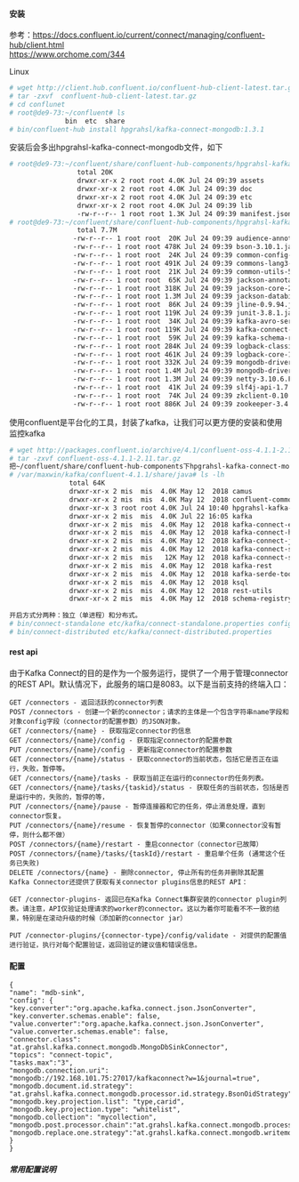 #### 安装
参考：https://docs.confluent.io/current/connect/managing/confluent-hub/client.html </br>
     https://www.orchome.com/344 </br>
    
Linux 
```bash
# wget http://client.hub.confluent.io/confluent-hub-client-latest.tar.gz
# tar -zxvf  confluent-hub-client-latest.tar.gz
# cd conflunet
# root@de9-73:~/confluent# ls
              bin  etc  share
# bin/confluent-hub install hpgrahsl/kafka-connect-mongodb:1.3.1
```
安装后会多出hpgrahsl-kafka-connect-mongodb文件，如下
```bash
# root@de9-73:~/confluent/share/confluent-hub-components/hpgrahsl-kafka-connect-mongodb# ls -lh
                 total 20K
                 drwxr-xr-x 2 root root 4.0K Jul 24 09:39 assets
                 drwxr-xr-x 2 root root 4.0K Jul 24 09:39 doc
                 drwxr-xr-x 2 root root 4.0K Jul 24 09:39 etc
                 drwxr-xr-x 2 root root 4.0K Jul 24 09:39 lib
                 -rw-r--r-- 1 root root 1.3K Jul 24 09:39 manifest.json
# root@de9-73:~/confluent/share/confluent-hub-components/hpgrahsl-kafka-connect-mongodb# ls lib/ -lh
                 total 7.7M
                -rw-r--r-- 1 root root  20K Jul 24 09:39 audience-annotations-0.5.0.jar
                -rw-r--r-- 1 root root 478K Jul 24 09:39 bson-3.10.1.jar
                -rw-r--r-- 1 root root  24K Jul 24 09:39 common-config-5.2.0.jar
                -rw-r--r-- 1 root root 491K Jul 24 09:39 commons-lang3-3.8.1.jar
                -rw-r--r-- 1 root root  21K Jul 24 09:39 common-utils-5.2.0.jar
                -rw-r--r-- 1 root root  65K Jul 24 09:39 jackson-annotations-2.9.0.jar
                -rw-r--r-- 1 root root 318K Jul 24 09:39 jackson-core-2.9.8.jar
                -rw-r--r-- 1 root root 1.3M Jul 24 09:39 jackson-databind-2.9.8.jar
                -rw-r--r-- 1 root root  86K Jul 24 09:39 jline-0.9.94.jar
                -rw-r--r-- 1 root root 119K Jul 24 09:39 junit-3.8.1.jar
                -rw-r--r-- 1 root root  34K Jul 24 09:39 kafka-avro-serializer-5.2.0.jar
                -rw-r--r-- 1 root root 119K Jul 24 09:39 kafka-connect-mongodb-1.3.1.jar
                -rw-r--r-- 1 root root  59K Jul 24 09:39 kafka-schema-registry-client-5.2.0.jar
                -rw-r--r-- 1 root root 284K Jul 24 09:39 logback-classic-1.2.3.jar
                -rw-r--r-- 1 root root 461K Jul 24 09:39 logback-core-1.2.3.jar
                -rw-r--r-- 1 root root 332K Jul 24 09:39 mongodb-driver-3.10.1.jar
                -rw-r--r-- 1 root root 1.4M Jul 24 09:39 mongodb-driver-core-3.10.1.jar
                -rw-r--r-- 1 root root 1.3M Jul 24 09:39 netty-3.10.6.Final.jar
                -rw-r--r-- 1 root root  41K Jul 24 09:39 slf4j-api-1.7.25.jar
                -rw-r--r-- 1 root root  74K Jul 24 09:39 zkclient-0.10.jar
                -rw-r--r-- 1 root root 886K Jul 24 09:39 zookeeper-3.4.13.jar
```
    
使用confluent是平台化的工具，封装了kafka，让我们可以更方便的安装和使用监控kafka
```bash
# wget http://packages.confluent.io/archive/4.1/confluent-oss-4.1.1-2.11.tar.gz
# tar -zxvf confluent-oss-4.1.1-2.11.tar.gz
把~/confluent/share/confluent-hub-components下hpgrahsl-kafka-connect-mongodb文件copy到confluent-4.1.1/share/java下
# /var/maxwin/kafka/confluent-4.1.1/share/java# ls -lh
               total 64K
               drwxr-xr-x 2 mis  mis  4.0K May 12  2018 camus
               drwxr-xr-x 2 mis  mis  4.0K May 12  2018 confluent-common
               drwxr-xr-x 3 root root 4.0K Jul 24 10:40 hpgrahsl-kafka-connect-mongodb
               drwxr-xr-x 2 mis  mis  4.0K Jul 22 16:05 kafka
               drwxr-xr-x 2 mis  mis  4.0K May 12  2018 kafka-connect-elasticsearch
               drwxr-xr-x 2 mis  mis  4.0K May 12  2018 kafka-connect-hdfs
               drwxr-xr-x 2 mis  mis  4.0K May 12  2018 kafka-connect-jdbc
               drwxr-xr-x 2 mis  mis  4.0K May 12  2018 kafka-connect-s3
               drwxr-xr-x 2 mis  mis   12K May 12  2018 kafka-connect-storage-common
               drwxr-xr-x 2 mis  mis  4.0K May 12  2018 kafka-rest
               drwxr-xr-x 2 mis  mis  4.0K May 12  2018 kafka-serde-tools
               drwxr-xr-x 2 mis  mis  4.0K May 12  2018 ksql
               drwxr-xr-x 2 mis  mis  4.0K May 12  2018 rest-utils
               drwxr-xr-x 2 mis  mis  4.0K May 12  2018 schema-registry
    
开启方式分两种：独立（单进程）和分布式。
# bin/connect-standalone etc/kafka/connect-standalone.properties config/kafka-connect-mongodb/Mongosinkconnector.properties
# bin/connect-distributed etc/kafka/connect-distributed.properties
````

#### rest api 
由于Kafka Connect的目的是作为一个服务运行，提供了一个用于管理connector的REST API。默认情况下，此服务的端口是8083。以下是当前支持的终端入口：

    GET /connectors - 返回活跃的connector列表
    POST /connectors - 创建一个新的connector；请求的主体是一个包含字符串name字段和对象config字段（connector的配置参数）的JSON对象。
    GET /connectors/{name} - 获取指定connector的信息
    GET /connectors/{name}/config - 获取指定connector的配置参数
    PUT /connectors/{name}/config - 更新指定connector的配置参数
    GET /connectors/{name}/status - 获取connector的当前状态，包括它是否正在运行，失败，暂停等。
    GET /connectors/{name}/tasks - 获取当前正在运行的connector的任务列表。
    GET /connectors/{name}/tasks/{taskid}/status - 获取任务的当前状态，包括是否是运行中的，失败的，暂停的等，
    PUT /connectors/{name}/pause - 暂停连接器和它的任务，停止消息处理，直到connector恢复。
    PUT /connectors/{name}/resume - 恢复暂停的connector（如果connector没有暂停，则什么都不做）
    POST /connectors/{name}/restart - 重启connector（connector已故障）
    POST /connectors/{name}/tasks/{taskId}/restart - 重启单个任务 (通常这个任务已失败)
    DELETE /connectors/{name} - 删除connector, 停止所有的任务并删除其配置
    Kafka Connector还提供了获取有关connector plugins信息的REST API：

    GET /connector-plugins- 返回已在Kafka Connect集群安装的connector plugin列表。请注意，API仅验证处理请求的worker的connector。这以为着你可能看不不一致的结果，特别是在滚动升级的时候（添加新的connector jar）

    PUT /connector-plugins/{connector-type}/config/validate - 对提供的配置值进行验证，执行对每个配置验证，返回验证的建议值和错误信息。

#### 配置
    {
    "name": "mdb-sink",
    "config": {
    "key.converter":"org.apache.kafka.connect.json.JsonConverter",
    "key.converter.schemas.enable": false,
    "value.converter":"org.apache.kafka.connect.json.JsonConverter",
    "value.converter.schemas.enable": false,
    "connector.class": "at.grahsl.kafka.connect.mongodb.MongoDbSinkConnector",
    "topics": "connect-topic",
    "tasks.max":"3",
    "mongodb.connection.uri": "mongodb://192.168.101.75:27017/kafkaconnect?w=1&journal=true",
    "mongodb.document.id.strategy": "at.grahsl.kafka.connect.mongodb.processor.id.strategy.BsonOidStrategy",
    "mongodb.key.projection.list": "type,carid",
    "mongodb.key.projection.type": "whitelist",
    "mongodb.collection": "mycollection",
    "mongodb.post.processor.chain":"at.grahsl.kafka.connect.mongodb.processor.DocumentIdAdder",
    "mongodb.replace.one.strategy":"at.grahsl.kafka.connect.mongodb.writemodel.filter.strategy.ReplaceOneBusinessKeyFilterStrategy" }
    }
    
##### 常用配置说明
